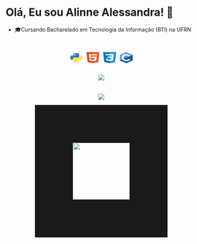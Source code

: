 # __Olá, Eu sou Alinne Alessandra!__ 👋

- 🎓Cursando Bacharelado em Tecnologia da Informação (BTI) na UFRN


<div style="display: inline_block"><br>
<p align="center">
  <img align="center" alt="Alinne-Python" height="30" width="40" src="https://raw.githubusercontent.com/devicons/devicon/master/icons/python/python-original.svg">
  <img align="center" alt="Alinne-HTML" height="30" width="40" src="https://raw.githubusercontent.com/devicons/devicon/master/icons/html5/html5-original.svg">
  <img align="center" alt="Alinne-CSS" height="30" width="40" src="https://raw.githubusercontent.com/devicons/devicon/master/icons/css3/css3-original.svg">  
  <img align="center" alt="Alinne-Csharp" height="30" width="40" src="https://raw.githubusercontent.com/devicons/devicon/master/icons/c/c-original.svg">
</p align="center">  
</div>

##

<div>
<p align="center">
  <a href="https://github.com/alinnealess">
  
 <img height="180em" src="https://github-readme-stats.vercel.app/api/top-langs/?username=alinnealess&layout=compact&langs_count=7&theme=dracula"/>
 </p align="center"> 
</div>

##


<div> 
<p align="center">
 <a href="https://www.linkedin.com/in/alinne-alessandra-6595949a/" target="_blank" align="center"><img src="https://img.shields.io/badge/-LinkedIn-%230077B5?style=for-the-badge&logo=linkedin&logoColor=white" target="_blank" align="center"></a> 
 
  
</p align="center">
  
  <p align="center">
  <a  href="https://picasion.com/"><img src="https://i.picasion.com/pic92/639cfdb709f540a0ccc8ab86c2e6a4c1.gif" width="150" height="150" border="100"></a> </a>
  </p align="center">
</div>


 

